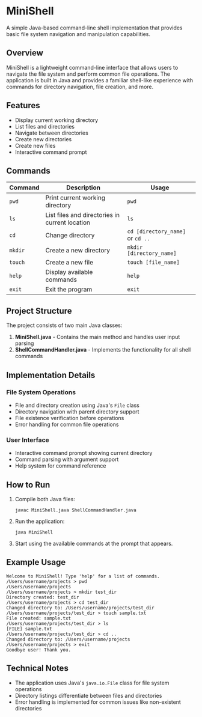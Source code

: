 # MiniShell

A simple Java-based command-line shell implementation that provides basic file system navigation and manipulation capabilities.

## Overview

MiniShell is a lightweight command-line interface that allows users to navigate the file system and perform common file operations. The application is built in Java and provides a familiar shell-like experience with commands for directory navigation, file creation, and more.

## Features

- Display current working directory
- List files and directories
- Navigate between directories
- Create new directories
- Create new files
- Interactive command prompt

## Commands

| Command | Description | Usage |
|---------|-------------|-------|
| `pwd` | Print current working directory | `pwd` |
| `ls` | List files and directories in current location | `ls` |
| `cd` | Change directory | `cd [directory_name]` or `cd ..` |
| `mkdir` | Create a new directory | `mkdir [directory_name]` |
| `touch` | Create a new file | `touch [file_name]` |
| `help` | Display available commands | `help` |
| `exit` | Exit the program | `exit` |

## Project Structure

The project consists of two main Java classes:

1. **MiniShell.java** - Contains the main method and handles user input parsing
2. **ShellCommandHandler.java** - Implements the functionality for all shell commands

## Implementation Details

### File System Operations

- File and directory creation using Java's `File` class
- Directory navigation with parent directory support
- File existence verification before operations
- Error handling for common file operations

### User Interface

- Interactive command prompt showing current directory
- Command parsing with argument support
- Help system for command reference

## How to Run

1. Compile both Java files:
   ```
   javac MiniShell.java ShellCommandHandler.java
   ```

2. Run the application:
   ```
   java MiniShell
   ```

3. Start using the available commands at the prompt that appears.

## Example Usage

```
Welcome to MiniShell! Type 'help' for a list of commands.
/Users/username/projects > pwd
/Users/username/projects
/Users/username/projects > mkdir test_dir
Directory created: test_dir
/Users/username/projects > cd test_dir
Changed directory to: /Users/username/projects/test_dir
/Users/username/projects/test_dir > touch sample.txt
File created: sample.txt
/Users/username/projects/test_dir > ls
[FILE] sample.txt
/Users/username/projects/test_dir > cd ..
Changed directory to: /Users/username/projects
/Users/username/projects > exit
Goodbye user! Thank you.
```

## Technical Notes

- The application uses Java's `java.io.File` class for file system operations
- Directory listings differentiate between files and directories
- Error handling is implemented for common issues like non-existent directories

